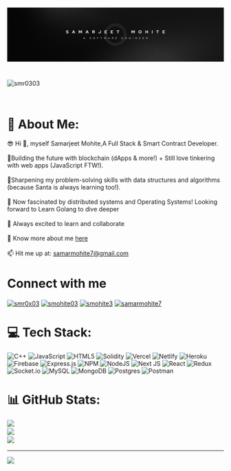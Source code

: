 ![ALT](https://github.com/Smr0303/Smr0303/blob/1bb6cb5254f47803635947db56454c38aeae0a76/Black%20Gradient%20Minimalist%20Corporate%20Business%20Personal%20Profile%20New%20LinkedIn%20Banner.png)

<h1 align="center"> </h3>

<p align="left"> <img src="https://komarev.com/ghpvc/?username=smr0303&label=Profile%20views&color=0e75b6&style=flat" alt="smr0303" /> </p>



<p align="left"> <a href="https://twitter.com/" target="blank"><img src="https://img.shields.io/twitter/follow/?logo=twitter&style=for-the-badge" alt="" /></a> </p>


# 💫 About Me:
😎 Hi 👋, myself Samarjeet Mohite,A Full Stack & Smart Contract Developer. <br><br>🌱Building the future with blockchain (dApps & more!)  + Still love tinkering with web apps (JavaScript FTW!).<br><br>👯Sharpening my problem-solving skills with data structures and algorithms (because Santa is always learning too!). <br><br> 🤡 Now fascinated by distributed systems and Operating Systems!  Looking forward to Learn Golang to dive deeper <br><br>🎅 Always excited to learn and collaborate <br><br>👯 Know more about me  [here](https://samarjeet-portfolio.vercel.app/)<br><br>📫 Hit me up at: samarmohite7@gmail.com

# Connect with me
<p align="left">
<a href="https://linkedin.com/in/smr0x03" target="blank"><img align="center" src="https://raw.githubusercontent.com/rahuldkjain/github-profile-readme-generator/master/src/images/icons/Social/linked-in-alt.svg" alt="smr0x03" height="30" width="40" /></a>
<a href="https://codeforces.com/profile/smohite03" target="blank"><img align="center" src="https://raw.githubusercontent.com/rahuldkjain/github-profile-readme-generator/master/src/images/icons/Social/codeforces.svg" alt="smohite03" height="30" width="40" /></a>
<a href="https://www.leetcode.com/smohite3" target="blank"><img align="center" src="https://raw.githubusercontent.com/rahuldkjain/github-profile-readme-generator/master/src/images/icons/Social/leet-code.svg" alt="smohite3" height="30" width="40" /></a>
<a href="https://auth.geeksforgeeks.org/user/samarmohite7" target="blank"><img align="center" src="https://raw.githubusercontent.com/rahuldkjain/github-profile-readme-generator/master/src/images/icons/Social/geeks-for-geeks.svg" alt="samarmohite7" height="30" width="40" /></a>
</p>


# 💻 Tech Stack:
![C++](https://img.shields.io/badge/c++-%2300599C.svg?style=for-the-badge&logo=c%2B%2B&logoColor=white) ![JavaScript](https://img.shields.io/badge/javascript-%23323330.svg?style=for-the-badge&logo=javascript&logoColor=%23F7DF1E) ![HTML5](https://img.shields.io/badge/html5-%23E34F26.svg?style=for-the-badge&logo=html5&logoColor=white) ![Solidity](https://img.shields.io/badge/Solidity-%23363636.svg?style=for-the-badge&logo=solidity&logoColor=white) ![Vercel](https://img.shields.io/badge/vercel-%23000000.svg?style=for-the-badge&logo=vercel&logoColor=white) ![Netlify](https://img.shields.io/badge/netlify-%23000000.svg?style=for-the-badge&logo=netlify&logoColor=#00C7B7) ![Heroku](https://img.shields.io/badge/heroku-%23430098.svg?style=for-the-badge&logo=heroku&logoColor=white) ![Firebase](https://img.shields.io/badge/firebase-%23039BE5.svg?style=for-the-badge&logo=firebase) ![Express.js](https://img.shields.io/badge/express.js-%23404d59.svg?style=for-the-badge&logo=express&logoColor=%2361DAFB) ![NPM](https://img.shields.io/badge/NPM-%23000000.svg?style=for-the-badge&logo=npm&logoColor=white) ![NodeJS](https://img.shields.io/badge/node.js-6DA55F?style=for-the-badge&logo=node.js&logoColor=white) ![Next JS](https://img.shields.io/badge/Next-black?style=for-the-badge&logo=next.js&logoColor=white) ![React](https://img.shields.io/badge/react-%2320232a.svg?style=for-the-badge&logo=react&logoColor=%2361DAFB) ![Redux](https://img.shields.io/badge/redux-%23593d88.svg?style=for-the-badge&logo=redux&logoColor=white) ![Socket.io](https://img.shields.io/badge/Socket.io-black?style=for-the-badge&logo=socket.io&badgeColor=010101) ![MySQL](https://img.shields.io/badge/mysql-%2300f.svg?style=for-the-badge&logo=mysql&logoColor=white) ![MongoDB](https://img.shields.io/badge/MongoDB-%234ea94b.svg?style=for-the-badge&logo=mongodb&logoColor=white) ![Postgres](https://img.shields.io/badge/postgres-%23316192.svg?style=for-the-badge&logo=postgresql&logoColor=white) ![Postman](https://img.shields.io/badge/Postman-FF6C37?style=for-the-badge&logo=postman&logoColor=white)
# 📊 GitHub Stats:
![](https://github-readme-stats.vercel.app/api?username=Smr0303&theme=gotham&hide_border=true&include_all_commits=true&count_private=true)<br/>
![](https://github-readme-streak-stats.herokuapp.com/?user=Smr0303&theme=gotham&hide_border=true)<br/>
![](https://github-readme-stats.vercel.app/api/top-langs/?username=Smr0303&theme=gotham&hide_border=true&include_all_commits=true&count_private=true&layout=compact)


---
[![](https://visitcount.itsvg.in/api?id=Smr0303&icon=8&color=0)](https://visitcount.itsvg.in)

